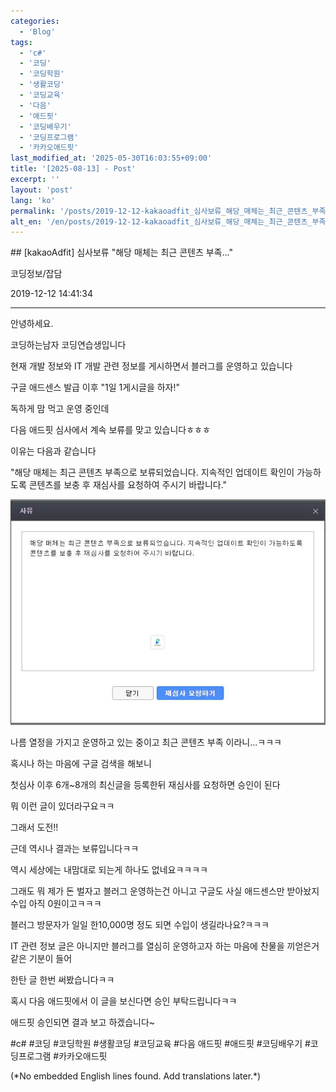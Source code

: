 ```yaml
---
categories:
  - 'Blog'
tags:
  - 'c#'
  - '코딩'
  - '코딩학원'
  - '생활코딩'
  - '코딩교육'
  - '다음'
  - '애드핏'
  - '코딩배우기'
  - '코딩프로그램'
  - '카카오애드핏'
last_modified_at: '2025-05-30T16:03:55+09:00'
title: '[2025-08-13] - Post'
excerpt: ''
layout: 'post'
lang: 'ko'
permalink: '/posts/2019-12-12-kakaoadfit_심사보류_해당_매체는_최근_콘텐츠_부족/'
alt_en: '/en/posts/2019-12-12-kakaoadfit_심사보류_해당_매체는_최근_콘텐츠_부족/'
---
```


<div class="lang-panel lang-ko" lang="ko">
## [kakaoAdfit] 심사보류 "해당 매체는 최근 콘텐츠 부족..."

코딩정보/잡담

2019-12-12 14:41:34

* * *

안녕하세요.

코딩하는남자 코딩연습생입니다

현재 개발 정보와 IT 개발 관련 정보를 게시하면서 블러그를 운영하고 있습니다

구글 애드센스 발급 이후 "1일 1게시글을 하자!"

독하게 맘 먹고 운영 중인데

다음 애드핏 심사에서 계속 보류를 맞고 있습니다ㅎㅎㅎ

이유는 다음과 같습니다

"해당 매체는 최근 콘텐츠 부족으로 보류되었습니다. 지속적인 업데이트 확인이 가능하도록 콘텐츠를 보충 후 재심사를 요청하여 주시기
바랍니다."

![](/assets/images/kakaoadfit_심사보류_해당_매체는_최근_콘텐츠_부족/img.jpg)

나름 열정을 가지고 운영하고 있는 중이고 최근 콘텐츠 부족 이라니...ㅋㅋㅋ

혹시나 하는 마음에 구글 검색을 해보니

첫심사 이후 6개~8개의 최신글을 등록한뒤 재심사를 요청하면 승인이 된다

뭐 이런 글이 있더라구요ㅋㅋ

그래서 도전!!

근데 역시나 결과는 보류입니다ㅋㅋ

역시 세상에는 내맘대로 되는게 하나도 없네요ㅋㅋㅋㅋ

그래도 뭐 제가 돈 벌자고 블러그 운영하는건 아니고 구글도 사실 애드센스만 받아놨지 수입 아직 0원이고ㅋㅋㅋ

블러그 방문자가 일일 한10,000명 정도 되면 수입이 생길라나요?ㅋㅋㅋ

IT 관련 정보 글은 아니지만 블러그를 열심히 운영하고자 하는 마음에 찬물을 끼얻은거 같은 기분이 들어

한탄 글 한번 써봤습니다ㅋㅋ

혹시 다음 애드핏에서 이 글을 보신다면 승인 부탁드립니다ㅋㅋ

애드핏 승인되면 결과 보고 하겠습니다~

  

#c# #코딩 #코딩학원 #생활코딩 #코딩교육 #다음 애드핏 #애드핏 #코딩배우기 #코딩프로그램 #카카오애드핏


</div>
<div class="lang-panel lang-en" lang="en">
(*No embedded English lines found. Add translations later.*)

</div>
